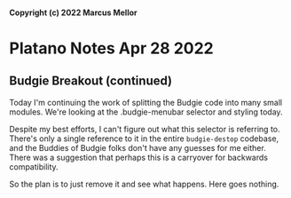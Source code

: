 #### Copyright (c) 2022 Marcus Mellor
# Platano Notes Apr 28 2022

## Budgie Breakout (continued)
Today I'm continuing the work of splitting the Budgie code into many small modules. We're looking at the .budgie-menubar selector and styling today.

Despite my best efforts, I can't figure out what this selector is referring to. There's only a single reference to it in the entire `budgie-destop` codebase, and the Buddies of Budgie folks don't have any guesses for me either. There was a suggestion that perhaps this is a carryover for backwards compatibility. 

So the plan is to just remove it and see what happens. Here goes nothing.